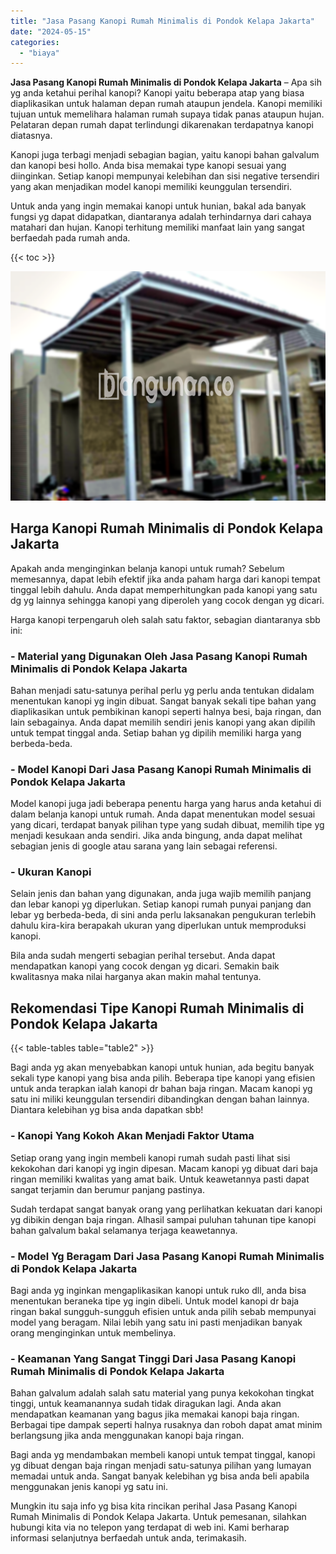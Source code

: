 ```yaml
---
title: "Jasa Pasang Kanopi Rumah Minimalis di Pondok Kelapa Jakarta"
date: "2024-05-15"
categories: 
  - "biaya"
---
```


**Jasa Pasang Kanopi Rumah Minimalis di Pondok Kelapa Jakarta** – Apa sih yg anda ketahui perihal kanopi? Kanopi yaitu beberapa atap yang biasa diaplikasikan untuk halaman depan rumah ataupun jendela. Kanopi memiliki tujuan untuk memelihara halaman rumah supaya tidak panas ataupun hujan. Pelataran depan rumah dapat terlindungi dikarenakan terdapatnya kanopi diatasnya.

Kanopi juga terbagi menjadi sebagian bagian, yaitu kanopi bahan galvalum dan kanopi besi hollo. Anda bisa memakai type kanopi sesuai yang diinginkan. Setiap kanopi mempunyai kelebihan dan sisi negative tersendiri yang akan menjadikan model kanopi memiliki keunggulan tersendiri.

Untuk anda yang ingin memakai kanopi untuk hunian, bakal ada banyak fungsi yg dapat didapatkan, diantaranya adalah terhindarnya dari cahaya matahari dan hujan. Kanopi terhitung memiliki manfaat lain yang sangat berfaedah pada rumah anda.

{{< toc >}}

![Jasa Pasang Kanopi Rumah Minimalis di Pondok Kelapa Jakarta](/images/harga-kanopi-minimalis-08.png)

## Harga Kanopi Rumah Minimalis di Pondok Kelapa Jakarta

Apakah anda menginginkan belanja kanopi untuk rumah? Sebelum memesannya, dapat lebih efektif jika anda paham harga dari kanopi tempat tinggal lebih dahulu. Anda dapat memperhitungkan pada kanopi yang satu dg yg lainnya sehingga kanopi yang diperoleh yang cocok dengan yg dicari.

Harga kanopi terpengaruh oleh salah satu faktor, sebagian diantaranya sbb ini:

### \- Material yang Digunakan Oleh Jasa Pasang Kanopi Rumah Minimalis di Pondok Kelapa Jakarta

Bahan menjadi satu-satunya perihal perlu yg perlu anda tentukan didalam menentukan kanopi yg ingin dibuat. Sangat banyak sekali tipe bahan yang diaplikasikan untuk pembikinan kanopi seperti halnya besi, baja ringan, dan lain sebagainya. Anda dapat memilih sendiri jenis kanopi yang akan dipilih untuk tempat tinggal anda. Setiap bahan yg dipilih memiliki harga yang berbeda-beda.

### \- Model Kanopi Dari Jasa Pasang Kanopi Rumah Minimalis di Pondok Kelapa Jakarta

Model kanopi juga jadi beberapa penentu harga yang harus anda ketahui di dalam belanja kanopi untuk rumah. Anda dapat menentukan model sesuai yang dicari, terdapat banyak pilihan type yang sudah dibuat, memilih tipe yg menjadi kesukaan anda sendiri. Jika anda bingung, anda dapat melihat sebagian jenis di google atau sarana yang lain sebagai referensi.

### \- Ukuran Kanopi

Selain jenis dan bahan yang digunakan, anda juga wajib memilih panjang dan lebar kanopi yg diperlukan. Setiap kanopi rumah punyai panjang dan lebar yg berbeda-beda, di sini anda perlu laksanakan pengukuran terlebih dahulu kira-kira berapakah ukuran yang diperlukan untuk memproduksi kanopi.

Bila anda sudah mengerti sebagian perihal tersebut. Anda dapat mendapatkan kanopi yang cocok dengan yg dicari. Semakin baik kwalitasnya maka nilai harganya akan makin mahal tentunya.

## Rekomendasi Tipe Kanopi Rumah Minimalis di Pondok Kelapa Jakarta

{{< table-tables table="table2" >}}

Bagi anda yg akan menyebabkan kanopi untuk hunian, ada begitu banyak sekali type kanopi yang bisa anda pilih. Beberapa tipe kanopi yang efisien untuk anda terapkan ialah kanopi dr bahan baja ringan. Macam kanopi yg satu ini miliki keunggulan tersendiri dibandingkan dengan bahan lainnya. Diantara kelebihan yg bisa anda dapatkan sbb!

### \- Kanopi Yang Kokoh Akan Menjadi Faktor Utama

Setiap orang yang ingin membeli kanopi rumah sudah pasti lihat sisi kekokohan dari kanopi yg ingin dipesan. Macam kanopi yg dibuat dari baja ringan memiliki kwalitas yang amat baik. Untuk keawetannya pasti dapat sangat terjamin dan berumur panjang pastinya.

Sudah terdapat sangat banyak orang yang perlihatkan kekuatan dari kanopi yg dibikin dengan baja ringan. Alhasil sampai puluhan tahunan tipe kanopi bahan galvalum bakal selamanya terjaga keawetannya.

### \- Model Yg Beragam Dari Jasa Pasang Kanopi Rumah Minimalis di Pondok Kelapa Jakarta

Bagi anda yg inginkan mengaplikasikan kanopi untuk ruko dll, anda bisa menentukan beraneka tipe yg ingin dibeli. Untuk model kanopi dr baja ringan bakal sungguh-sungguh efisien untuk anda pilih sebab mempunyai model yang beragam. Nilai lebih yang satu ini pasti menjadikan banyak orang menginginkan untuk membelinya.

### \- Keamanan Yang Sangat Tinggi Dari Jasa Pasang Kanopi Rumah Minimalis di Pondok Kelapa Jakarta

Bahan galvalum adalah salah satu material yang punya kekokohan tingkat tinggi, untuk keamanannya sudah tidak diragukan lagi. Anda akan mendapatkan keamanan yang bagus jika memakai kanopi baja ringan. Berbagai tipe dampak seperti halnya rusaknya dan roboh dapat amat minim berlangsung jika anda menggunakan kanopi baja ringan.

Bagi anda yg mendambakan membeli kanopi untuk tempat tinggal, kanopi yg dibuat dengan baja ringan menjadi satu-satunya pilihan yang lumayan memadai untuk anda. Sangat banyak kelebihan yg bisa anda beli apabila menggunakan jenis kanopi yg satu ini.

Mungkin itu saja info yg bisa kita rincikan perihal Jasa Pasang Kanopi Rumah Minimalis di Pondok Kelapa Jakarta. Untuk pemesanan, silahkan hubungi kita via no telepon yang terdapat di web ini. Kami berharap informasi selanjutnya berfaedah untuk anda, terimakasih.
